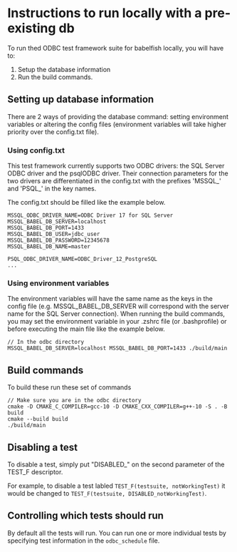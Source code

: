 # Instructions to run locally with a pre-existing db

To run thed ODBC test framework suite for babelfish locally,
you will have to:

1. Setup the database information
2. Run the build commands.

## Setting up database information

There are 2 ways of providing the database command: setting environment variables or altering the config files (environment variables will take higher priority over the config.txt file). 

### Using config.txt

This test framework currently supports two ODBC drivers: the SQL Server ODBC driver and the psqlODBC driver. Their connection parameters for the two drivers are differentiated in the config.txt with the prefixes 'MSSQL_' and 'PSQL_' in the key names.

The config.txt should be filled like the example below.

```
MSSQL_ODBC_DRIVER_NAME=ODBC Driver 17 for SQL Server
MSSQL_BABEL_DB_SERVER=localhost
MSSQL_BABEL_DB_PORT=1433
MSSQL_BABEL_DB_USER=jdbc_user
MSSQL_BABEL_DB_PASSWORD=12345678
MSSQL_BABEL_DB_NAME=master

PSQL_ODBC_DRIVER_NAME=ODBC_Driver_12_PostgreSQL
...
```

### Using environment variables

The environment variables will have the same name as the keys in the config file (e.g. MSSQL_BABEL_DB_SERVER will correspond with the server name for the SQL Server connection). When running the build commands, you may set the environment variable in your .zshrc file (or .bashprofile) or before executing the main file like the example below.

```
// In the odbc directory
MSSQL_BABEL_DB_SERVER=localhost MSSQL_BABEL_DB_PORT=1433 ./build/main
```


## Build commands
To build these run these set of commands

```
// Make sure you are in the odbc directory
cmake -D CMAKE_C_COMPILER=gcc-10 -D CMAKE_CXX_COMPILER=g++-10 -S . -B build
cmake --build build
./build/main
```

## Disabling a test

To disable a test, simply put "DISABLED_" on the second parameter of the TEST_F descriptor.

For example, to disable a test labled `TEST_F(testsuite, notWorkingTest)` it would be changed to
`TEST_F(testsuite, DISABLED_notWorkingTest)`.

## Controlling which tests should run

By default all the tests will run. You can run one or more individual tests by specifying test information in the `odbc_schedule` file.

